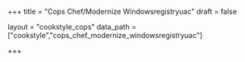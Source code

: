 +++
title = "Cops Chef/Modernize Windowsregistryuac"
draft = false

layout = "cookstyle_cops"
data_path = ["cookstyle","cops_chef_modernize_windowsregistryuac"]

+++

<!-- The content of this page is automatically generated from the
cops_chef_modernize_windowsregistryuac.yml file in github.com/chef/cookstyle/docs-chef-io/data/cookstyle. -->
